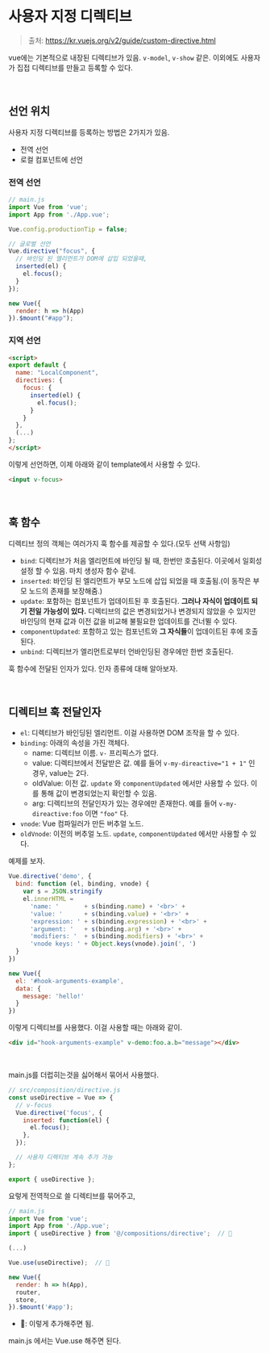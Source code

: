 # 사용자 지정 디렉티브

> 출처: https://kr.vuejs.org/v2/guide/custom-directive.html

vue에는 기본적으로 내장된 디렉티브가 있음. `v-model`, `v-show` 같은. 이외에도 사용자가 집접 디렉티브를 만들고 등록할 수 있다.

<br/>

## 선언 위치

사용자 지정 디렉티브를 등록하는 방법은 2가지가 있음.

- 전역 선언
- 로컬 컴포넌트에 선언

### 전역 선언

```js
// main.js
import Vue from 'vue';
import App from './App.vue';

Vue.config.productionTip = false;

// 글로벌 선언
Vue.directive("focus", {
  // 바인딩 된 엘리먼트가 DOM에 삽입 되었을때,
  inserted(el) {
    el.focus();
  }
});

new Vue({
  render: h => h(App)
}).$mount("#app");
```

### 지역 선언

```html
<script>
export default {
  name: "LocalComponent",
  directives: {
    focus: {
      inserted(el) {
        el.focus();
      }
    }
  },
  (...)
};
</script>
```

이렇게 선언하면, 이제 아래와 같이 template에서 사용할 수 있다.

```html
<input v-focus>
```

<br/>

## 훅 함수

디렉티브 정의 객체는 여러가지 훅 함수를 제공할 수 있다.(모두 선택 사항임)

- `bind`: 디렉티브가 처음 엘리먼트에 바인딩 될 때, 한번만 호출된다. 이곳에서 일회성 설정 할 수 있음. 마치 생성자 함수 같네.
- `inserted`: 바인딩 된 엘리먼트가 부모 노드에 삽입 되었을 때 호출됨.(이 동작은 부모 노드의 존재를 보장해줌.)
- `update`: 포함하는 컴포넌트가 업데이트된 후 호출된다. **그러나 자식이 업데이트 되기 전일 가능성이 있다.** 디렉티브의 값은 변경되었거나 변경되지 않았을 수 있지만 바인딩의 현재 값과 이전 값을 비교해 불필요한 업데이트를 건너뛸 수 있다.
- `componentUpdated`: 포함하고 있는 컴포넌트와 **그 자식들**이 업데이트된 후에 호출된다.
- `unbind`: 디렉티브가 엘리먼트로부터 언바인딩된 경우에만 한번 호출된다.

훅 함수에 전달된 인자가 있다. 인자 종류에 대해 알아보자.

<br/>

## 디렉티브 훅 전달인자

- `el`: 디렉티브가 바인딩된 엘리먼트. 이걸 사용하면 DOM 조작을 할 수 있다.
- `binding`: 아래의 속성을 가진 객체다.
  - name: 디렉티브 이름. `v-` 프리픽스가 없다.
  - value: 디렉티브에서 전달받은 값. 예를 들어 `v-my-direactive="1 + 1"` 인 경우, value는 2다.
  - oldValue: 이전 값. `update` 와 `componentUpdated` 에서만 사용할 수 있다. 이를 통해 값이 변경되었는지 확인할 수 있음.
  - arg: 디렉티브의 전달인자가 있는 경우에만 존재한다. 예를 들어 `v-my-direactive:foo` 이면 `"foo"` 다.
- `vnode`: Vue 컴파일러가 만든 버추얼 노드.
- `oldVnode`: 이전의 버추얼 노드. `update`, `componentUpdated` 에서만 사용할 수 있다.

예제를 보자.

```js
Vue.directive('demo', {
  bind: function (el, binding, vnode) {
    var s = JSON.stringify
    el.innerHTML =
      'name: '       + s(binding.name) + '<br>' +
      'value: '      + s(binding.value) + '<br>' +
      'expression: ' + s(binding.expression) + '<br>' +
      'argument: '   + s(binding.arg) + '<br>' +
      'modifiers: '  + s(binding.modifiers) + '<br>' +
      'vnode keys: ' + Object.keys(vnode).join(', ')
  }
})

new Vue({
  el: '#hook-arguments-example',
  data: {
    message: 'hello!'
  }
})
```

이렇게 디렉티브를 사용했다. 이걸 사용할 때는 아래와 같이.

```html
<div id="hook-arguments-example" v-demo:foo.a.b="message"></div>
```

<br/>

main.js를 더럽히는것을 싫어해서 묶어서 사용했다.

```js
// src/composition/directive.js
const useDirective = Vue => {
  // v-focus
  Vue.directive('focus', {
    inserted: function(el) {
      el.focus();
    },
  });

  // 사용자 디렉티브 계속 추가 가능
};

export { useDirective };
```

요렇게 전역적으로 쓸 디렉티브를 묶어주고,

```js
// main.js
import Vue from 'vue';
import App from './App.vue';
import { useDirective } from '@/compositions/directive';  // 🌈

(...)

Vue.use(useDirective);  // 🌈

new Vue({
  render: h => h(App),
  router,
  store,
}).$mount('#app');
```

- 🌈: 이렇게 추가해주면 됨.

main.js 에서는 Vue.use 해주면 된다.
